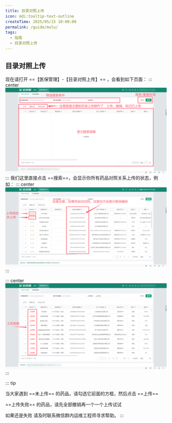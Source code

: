```yaml
---
title: 目录对照上传
icon: mdi:tooltip-text-outline
createTime: 2025/05/15 10:00:00
permalink: /guide/mulu/
tags:
  - 指南
  - 目录对照上传
---
```


## 目录对照上传

现在请打开 ==【医保管理】-【目录对照上传】== ，会看到如下页面：
::: center
![目录对照](/images/muluduizhao/muludz1.png)
:::
我们这里直接点击 ==搜索==，会显示你所有药品对照关系上传的状态，例如：
::: center
![目录对照](/images/muluduizhao/muludz2.png)
:::

::: center
![目录对照](/images/muluduizhao/muludz3.png)
:::

::: tip

当大家遇到 ==未上传== 的药品，请勾选它前面的方框，然后点击 ==上传==

==上传失败== 的药品，请先全部撤销再一个一个上传试试

如果还是失败 请及时联系微信群内运维工程师寻求帮助。
:::
